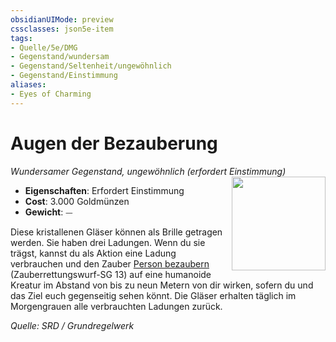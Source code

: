 ```yaml
---
obsidianUIMode: preview
cssclasses: json5e-item
tags:
- Quelle/5e/DMG
- Gegenstand/wundersam
- Gegenstand/Seltenheit/ungewöhnlich
- Gegenstand/Einstimmung
aliases:
- Eyes of Charming
---
```

# Augen der Bezauberung
*Wundersamer Gegenstand, ungewöhnlich (erfordert Einstimmung)*  
<img src="Gegenstände/Augen-der-Bezauberung.webp" align="right" width="150">

- **Eigenschaften**: Erfordert Einstimmung
- **Cost**: 3.000 Goldmünzen
- **Gewicht**: ⏤

Diese kristallenen Gläser können als Brille getragen werden. Sie haben drei Ladungen. Wenn du sie trägst, kannst du als Aktion eine Ladung verbrauchen und den Zauber [Person bezaubern](../Zauber/Person-bezaubern.md) (Zauberrettungswurf-SG 13) auf eine humanoide Kreatur im Abstand von bis zu neun Metern von dir wirken, sofern du und das Ziel euch gegenseitig sehen könnt. Die Gläser erhalten täglich im Morgengrauen alle verbrauchten Ladungen zurück.

*Quelle: SRD / Grundregelwerk*